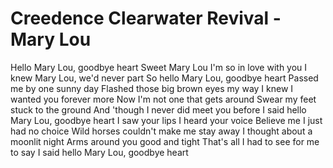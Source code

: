 # Creedence Clearwater Revival - Mary Lou


Hello Mary Lou, goodbye heart
Sweet Mary Lou I'm so in love with you
I knew Mary Lou, we'd never part
So hello Mary Lou, goodbye heart
Passed me by one sunny day
Flashed those big brown eyes my way
I knew I wanted you forever more
Now I'm not one that gets around
Swear my feet stuck to the ground
And 'though I never did meet you before
I said hello Mary Lou, goodbye heart
I saw your lips I heard your voice
Believe me I just had no choice
Wild horses couldn't make me stay away
I thought about a moonlit night
Arms around you good and tight
That's all I had to see for me to say
I said hello Mary Lou, goodbye heart
